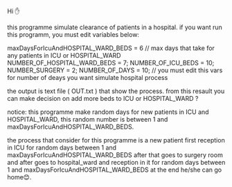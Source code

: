 Hi ✋

this programme simulate clearance of patients in a hospital.
if you want run this programm, you must edit variables below:

maxDaysForIcuAndHOSPITAL_WARD_BEDS = 6 // max days that take for any patients in ICU or HOSPITAL_WARD
NUMBER_OF_HOSPITAL_WARD_BEDS = 7;
NUMBER_OF_ICU_BEDS = 10;
NUMBER_SURGERY = 2;
NUMBER_OF_DAYS = 10; // you must edit this vars for number of deays you want simulate hospital process

the output is text file ( OUT.txt ) that show the process.
from this resault you can make decision on add more beds to ICU or HOSPITAL_WARD ?

notice:
this programme make random days for new patients in ICU and HOSPITAL_WARD, this random number is between 1 and maxDaysForIcuAndHOSPITAL_WARD_BEDS.

the process that consider for this programme is a new patient first reception in ICU for random days between 1 and maxDaysForIcuAndHOSPITAL_WARD_BEDS
after that goes to surgery room and after goes to hospital_ward and reception in it for random days between 1 and maxDaysForIcuAndHOSPITAL_WARD_BEDS
at the end he/she can go home😊.
